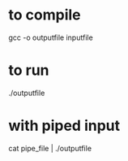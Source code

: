 # to compile
gcc -o outputfile inputfile

# to run
./outputfile

# with piped input
cat pipe_file | ./outputfile
